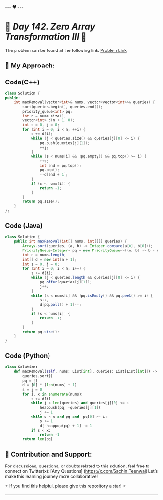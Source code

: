 --- ❤️ ---

# 🚀 _Day 142.  Zero Array Transformation III_ 🧠


The problem can be found at the following link: [Problem Link](https://leetcode.com/problems/zero-array-transformation-iii/description/)

## 🎯 **My Approach:**


## Code(C++)
```cpp
class Solution {
public:
    int maxRemoval(vector<int>& nums, vector<vector<int>>& queries) {
        sort(queries.begin(), queries.end());
        priority_queue<int> pq;
        int n = nums.size();
        vector<int> d(n + 1, 0);
        int s = 0, j = 0;
        for (int i = 0; i < n; ++i) {
            s += d[i];
            while (j < queries.size() && queries[j][0] <= i) {
                pq.push(queries[j][1]);
                ++j;
            }
            while (s < nums[i] && !pq.empty() && pq.top() >= i) {
                ++s;
                int end = pq.top();
                pq.pop();
                --d[end + 1];
            }
            if (s < nums[i]) {
                return -1;
            }
        }
        return pq.size();
    }
};
```

## Code (Java)

```java
class Solution {
    public int maxRemoval(int[] nums, int[][] queries) {
        Arrays.sort(queries, (a, b) -> Integer.compare(a[0], b[0]));
        PriorityQueue<Integer> pq = new PriorityQueue<>((a, b) -> b - a);
        int n = nums.length;
        int[] d = new int[n + 1];
        int s = 0, j = 0;
        for (int i = 0; i < n; i++) {
            s += d[i];
            while (j < queries.length && queries[j][0] <= i) {
                pq.offer(queries[j][1]);
                j++;
            }
            while (s < nums[i] && !pq.isEmpty() && pq.peek() >= i) {
                s++;
                d[pq.poll() + 1]--;
            }
            if (s < nums[i]) {
                return -1;
            }
        }
        return pq.size();
    }
}
```

## Code (Python)

```python
class Solution:
    def maxRemoval(self, nums: List[int], queries: List[List[int]]) -> int:
        queries.sort()
        pq = []
        d = [0] * (len(nums) + 1)
        s = j = 0
        for i, x in enumerate(nums):
            s += d[i]
            while j < len(queries) and queries[j][0] <= i:
                heappush(pq, -queries[j][1])
                j += 1
            while s < x and pq and -pq[0] >= i:
                s += 1
                d[-heappop(pq) + 1] -= 1
            if s < x:
                return -1
        return len(pq)
```



## 🎯 **Contribution and Support:**

For discussions, questions, or doubts related to this solution, feel free to connect on Twitter(x): [Any Questions] (https://x.com/Sachin_Teenwal) Let’s make this learning journey more collaborative!

⭐ If you find this helpful, please give this repository a star! ⭐

---
